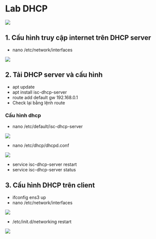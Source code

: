# Lab DHCP 

![](https://i.ibb.co/dWWdg79/topo16-24.png)

## 1. Cấu hình truy cập internet trên DHCP server
- nano /etc/network/interfaces

![](https://i.ibb.co/Yy4YvtW/Screenshot-from-2020-08-19-16-27-26.png)

## 2. Tải DHCP server và cấu hình
- apt update
- apt install isc-dhcp-server
- route add default gw 192.168.0.1
- Check lại bằng lệnh route

### Cấu hình dhcp
- nano /etc/default/isc-dhcp-server

![](https://i.ibb.co/nQdGPpm/Screenshot-from-2020-08-19-16-31-21.png)

- nano /etc/dhcp/dhcpd.conf

![](https://i.ibb.co/fr6HYG4/Screenshot-from-2020-08-19-16-33-14.png)

- service isc-dhcp-server restart
- service isc-dhcp-server status

## 3. Cấu hình DHCP trên client
- ifconfig ens3 up
- nano /etc/network/interfaces

![](https://i.ibb.co/Qbm9SJV/Screenshot-from-2020-08-19-16-37-13.png)

- /etc/init.d/networking restart

![](https://i.ibb.co/GvsKbm9/Screenshot-from-2020-08-19-16-39-53.png)
